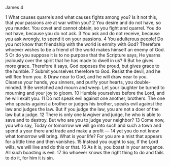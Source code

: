 James 4

1	What causes quarrels and what causes fights among you? Is it not this, that your passions are at war within you?
2	You desire and do not have, so you murder. You covet and cannot obtain, so you fight and quarrel. You do not have, because you do not ask.
3	You ask and do not receive, because you ask wrongly, to spend it on your passions.
4	You adulterous people! Do you not know that friendship with the world is enmity with God? Therefore whoever wishes to be a friend of the world makes himself an enemy of God.
5	Or do you suppose it is to no purpose that the Scripture says, He yearns jealously over the spirit that he has made to dwell in us?
6	But he gives more grace. Therefore it says, God opposes the proud, but gives grace to the humble.
7	Submit yourselves therefore to God. Resist the devil, and he will flee from you.
8	Draw near to God, and he will draw near to you. Cleanse your hands, you sinners, and purify your hearts, you double-minded.
9	Be wretched and mourn and weep. Let your laughter be turned to mourning and your joy to gloom.
10	Humble yourselves before the Lord, and he will exalt you.
11	Do not speak evil against one another, brothers. The one who speaks against a brother or judges his brother, speaks evil against the law and judges the law. But if you judge the law, you are not a doer of the law but a judge.
12	There is only one lawgiver and judge, he who is able to save and to destroy. But who are you to judge your neighbor?
13	Come now, you who say, Today or tomorrow we will go into such and such a town and spend a year there and trade and make a profit —
14	yet you do not know what tomorrow will bring. What is your life? For you are a mist that appears for a little time and then vanishes.
15	Instead you ought to say, If the Lord wills, we will live and do this or that.
16	As it is, you boast in your arrogance. All such boasting is evil.
17	So whoever knows the right thing to do and fails to do it, for him it is sin.

